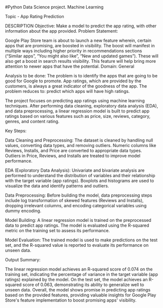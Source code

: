 #Python Data Science project. Machine Learning

Topic - App Rating Prediction

DESCRIPTION Objective: Make a model to predict the app rating, with other information about the app provided. Problem Statement:

Google Play Store team is about to launch a new feature wherein, certain apps that are promising, are boosted in visibility. The boost will manifest in multiple ways including higher priority in recommendations sections (“Similar apps”, “You might also like”, “New and updated games”). These will also get a boost in search results visibility. This feature will help bring more attention to newer apps that have the potential. Domain: General

Analysis to be done: The problem is to identify the apps that are going to be good for Google to promote. App ratings, which are provided by the customers, is always a great indicator of the goodness of the app. The problem reduces to: predict which apps will have high ratings.

The project focuses on predicting app ratings using machine learning techniques. After performing data cleaning, exploratory data analysis (EDA), and data preprocessing, a linear regression model is built to predict app ratings based on various features such as price, size, reviews, category, genres, and content rating.

Key Steps:

Data Cleaning and Preprocessing: The dataset is cleaned by handling null values, converting data types, and removing outliers. Numeric columns like Reviews, Installs, and Price are converted to appropriate data types. Outliers in Price, Reviews, and Installs are treated to improve model performance.

EDA (Exploratory Data Analysis): Univariate and bivariate analysis are performed to understand the distribution of variables and their relationship with the target variable (app ratings). Boxplots and histograms are used to visualize the data and identify patterns and outliers.

Data Preprocessing: Before building the model, data preprocessing steps include log transformation of skewed features (Reviews and Installs), dropping irrelevant columns, and encoding categorical variables using dummy encoding.

Model Building: A linear regression model is trained on the preprocessed data to predict app ratings. The model is evaluated using the R-squared metric on the training set to assess its performance.

Model Evaluation: The trained model is used to make predictions on the test set, and the R-squared value is reported to evaluate its performance on unseen data.

Output Summary:

The linear regression model achieves an R-squared score of 0.074 on the training set, indicating the percentage of variance in the target variable (app ratings) explained by the model.
On the test set, the model achieves an R-squared score of 0.063, demonstrating its ability to generalize well to unseen data.
Overall, the model shows promise in predicting app ratings based on the provided features, providing valuable insights for Google Play Store's feature implementation to boost promising apps' visibility.

